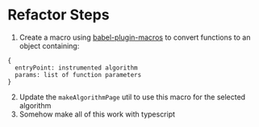 # Refactor Steps

1. Create a macro using [babel-plugin-macros](https://github.com/kentcdodds/babel-plugin-macros) to convert functions to an object containing:

```
{
  entryPoint: instrumented algorithm
  params: list of function parameters
}
```

2. Update the `makeAlgorithmPage` util to use this macro for the selected algorithm
3. Somehow make all of this work with typescript
